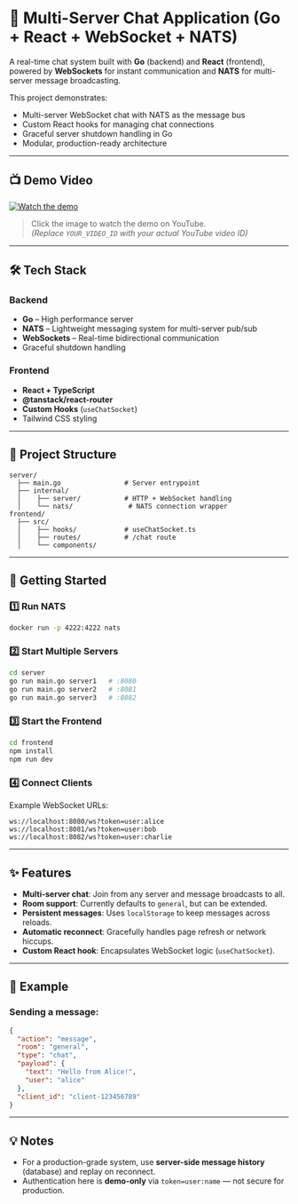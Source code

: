 # 🚀 Multi-Server Chat Application (Go + React + WebSocket + NATS)

A real-time chat system built with **Go** (backend) and **React** (frontend), powered by **WebSockets** for instant communication and **NATS** for multi-server message broadcasting.

This project demonstrates:
- Multi-server WebSocket chat with NATS as the message bus
- Custom React hooks for managing chat connections
- Graceful server shutdown handling in Go
- Modular, production-ready architecture

---

## 📺 Demo Video

[![Watch the demo](https://img.youtube.com/vi/YOUR_VIDEO_ID/maxresdefault.jpg)](https://youtu.be/YOUR_VIDEO_ID)
> Click the image to watch the demo on YouTube.  
> _(Replace `YOUR_VIDEO_ID` with your actual YouTube video ID)_

---

## 🛠 Tech Stack

### Backend
- **Go** – High performance server
- **NATS** – Lightweight messaging system for multi-server pub/sub
- **WebSockets** – Real-time bidirectional communication
- Graceful shutdown handling

### Frontend
- **React + TypeScript**
- **@tanstack/react-router**
- **Custom Hooks** (`useChatSocket`)
- Tailwind CSS styling

---

## 📂 Project Structure
```
server/
  ├── main.go                # Server entrypoint
  ├── internal/
  │    ├── server/           # HTTP + WebSocket handling
  │    └── nats/              # NATS connection wrapper
frontend/
  ├── src/
  │    ├── hooks/            # useChatSocket.ts
  │    ├── routes/           # /chat route
  │    └── components/       
```

---

## 🚦 Getting Started

### 1️⃣ Run NATS
```bash
docker run -p 4222:4222 nats
```

### 2️⃣ Start Multiple Servers
```bash
cd server
go run main.go server1   # :8080
go run main.go server2   # :8081
go run main.go server3   # :8082
```

### 3️⃣ Start the Frontend
```bash
cd frontend
npm install
npm run dev
```

### 4️⃣ Connect Clients
Example WebSocket URLs:
```
ws://localhost:8080/ws?token=user:alice
ws://localhost:8081/ws?token=user:bob
ws://localhost:8082/ws?token=user:charlie
```

---

## ✨ Features
- **Multi-server chat**: Join from any server and message broadcasts to all.
- **Room support**: Currently defaults to `general`, but can be extended.
- **Persistent messages**: Uses `localStorage` to keep messages across reloads.
- **Automatic reconnect**: Gracefully handles page refresh or network hiccups.
- **Custom React hook**: Encapsulates WebSocket logic (`useChatSocket`).

---

## 📌 Example
### Sending a message:
```json
{
  "action": "message",
  "room": "general",
  "type": "chat",
  "payload": {
    "text": "Hello from Alice!",
    "user": "alice"
  },
  "client_id": "client-123456789"
}
```

---

## 💡 Notes
- For a production-grade system, use **server-side message history** (database) and replay on reconnect.
- Authentication here is **demo-only** via `token=user:name` — not secure for production.

